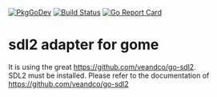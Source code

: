 [![PkgGoDev](https://pkg.go.dev/badge/github.com/GomeBox/sdl2)](https://pkg.go.dev/github.com/GomeBox/sdl2) [![Build Status](https://travis-ci.com/GomeBox/sdl2.svg?branch=main)](https://travis-ci.com/GomeBox/sdl2) [![Go Report Card](https://goreportcard.com/badge/github.com/GomeBox/sdl2)](https://goreportcard.com/report/github.com/GomeBox/sdl2)

# sdl2 adapter for gome

It is using the great https://github.com/veandco/go-sdl2.  
SDL2 must be installed. Please refer to the documentation of https://github.com/veandco/go-sdl2
